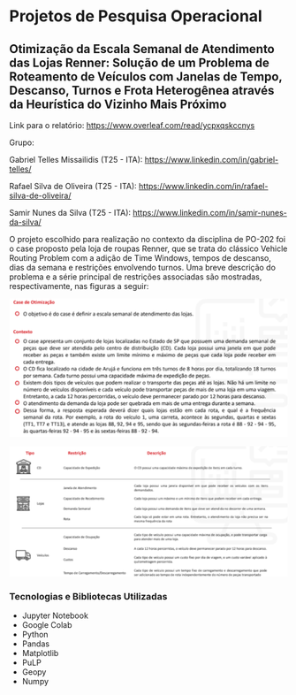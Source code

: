 # Projetos de Pesquisa Operacional

## Otimização da Escala Semanal de Atendimento das Lojas Renner: Solução de um Problema de Roteamento de Veículos com Janelas de Tempo, Descanso, Turnos e Frota Heterogênea através da Heurística do Vizinho Mais Próximo

Link para o relatório: https://www.overleaf.com/read/ycpxqskccnys

Grupo:

Gabriel Telles Missailidis (T25 - ITA): https://www.linkedin.com/in/gabriel-telles/

Rafael Silva de Oliveira (T25 - ITA): https://www.linkedin.com/in/rafael-silva-de-oliveira/

Samir Nunes da Silva (T25 - ITA): https://www.linkedin.com/in/samir-nunes-da-silva/
 
O projeto escolhido para realização no contexto da disciplina de PO-202 foi o case proposto pela loja de roupas Renner, que se trata do clássico Vehicle Routing Problem com a adição de Time Windows, tempos de descanso, dias da semana e restrições envolvendo turnos. Uma breve descrição do problema e a série principal de restrições associadas são mostradas, respectivamente, nas figuras a seguir:

![alt text](https://github.com/Samirnunes/data-science/blob/main/operational_research/renner_project/images/case.PNG)

![alt text](https://github.com/Samirnunes/data-science/blob/main/operational_research/renner_project/images/restrictions.PNG)

### Tecnologias e Bibliotecas Utilizadas

- Jupyter Notebook
- Google Colab
- Python
- Pandas
- Matplotlib
- PuLP
- Geopy
- Numpy

